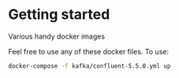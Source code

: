 # Getting started
Various handy docker images

Feel free to use any of these docker files. To use:

```bash
docker-compose -f kafka/confluent-5.5.0.yml up
```
